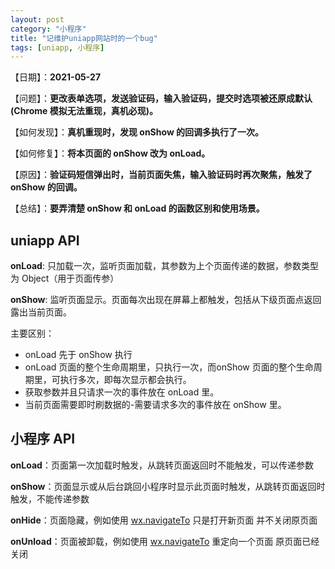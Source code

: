 ```yaml
---
layout: post
category: "小程序"
title: "记维护uniapp网站时的一个bug"
tags: [uniapp, 小程序]
---
```


【日期】：**2021-05-27**

【问题】：**更改表单选项，发送验证码，输入验证码，提交时选项被还原成默认(Chrome 模拟无法重现，真机必现)。**

【如何发现】：**真机重现时，发现 onShow 的回调多执行了一次。**

【如何修复】：**将本页面的 onShow 改为 onLoad。**

【原因】：**验证码短信弹出时，当前页面失焦，输入验证码时再次聚焦，触发了 onShow 的回调。**

【总结】：**要弄清楚 onShow 和 onLoad 的函数区别和使用场景。**

## uniapp API

**onLoad**: 只加载一次，监听页面加载，其参数为上个页面传递的数据，参数类型为 Object（用于页面传参）

**onShow**: 监听页面显示。页面每次出现在屏幕上都触发，包括从下级页面点返回露出当前页面。

主要区别：

- onLoad 先于 onShow 执行
- onLoad 页面的整个生命周期里，只执行一次，而onShow 页面的整个生命周期里，可执行多次，即每次显示都会执行。
- 获取参数并且只请求一次的事件放在 onLoad 里。
- 当前页面需要即时刷数据的-需要请求多次的事件放在 onShow 里。

## 小程序 API

**onLoad**：页面第一次加载时触发，从跳转页面返回时不能触发，可以传递参数

**onShow**：页面显示或从后台跳回小程序时显示此页面时触发，从跳转页面返回时触发，不能传递参数

**onHide**：页面隐藏，例如使用 [wx.navigateTo](https://developers.weixin.qq.com/miniprogram/dev/api/route/wx.navigateTo.html) 只是打开新页面 并不关闭原页面

**onUnload**：页面被卸载，例如使用 [wx.navigateTo](https://developers.weixin.qq.com/miniprogram/dev/api/route/wx.navigateTo.html) 重定向一个页面 原页面已经关闭
